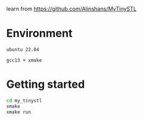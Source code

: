 learn from https://github.com/Alinshans/MyTinySTL

# Environment
```
ubuntu 22.04

gcc13 + xmake
```

# Getting started
```bash
cd my_tinystl
xmake
xmake run
```